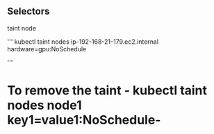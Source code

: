 ## Selectors

taint node

'''
kubectl taint nodes ip-192-168-21-179.ec2.internal hardware=gpu:NoSchedule

'''

# To remove the taint - kubectl taint nodes node1 key1=value1:NoSchedule-